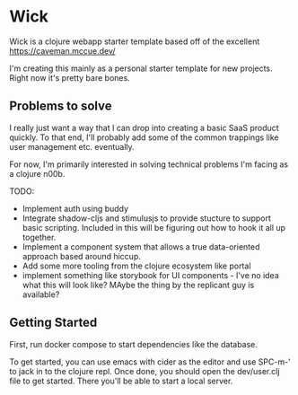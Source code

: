 # Wick

Wick is a clojure webapp starter template based off of the excellent https://caveman.mccue.dev/

I'm creating this mainly as a personal starter template for new projects. Right now it's pretty bare bones.

## Problems to solve

I really just want a way that I can drop into creating a basic SaaS product quickly. To that end, I'll probably add some of the common trappings like user management etc. eventually.

For now, I'm primarily interested in solving technical problems I'm facing as a clojure n00b.

TODO:
* Implement auth using buddy
* Integrate shadow-cljs and stimulusjs to provide stucture to support basic scripting. Included in this will be figuring out how to hook it all up together.
* Implement a component system that allows a true data-oriented approach based around hiccup.
* Add some more tooling from the clojure ecosystem like portal
* implement something like storybook for UI components - I've no idea what this will look like? MAybe the thing by the replicant guy is available?

## Getting Started

First, run docker compose to start dependencies like the database.

To get started, you can use emacs with cider as the editor and use SPC-m-' to jack in to the clojure repl. Once done, you should open the dev/user.clj file to get started. There you'll be able to start a local server.  


